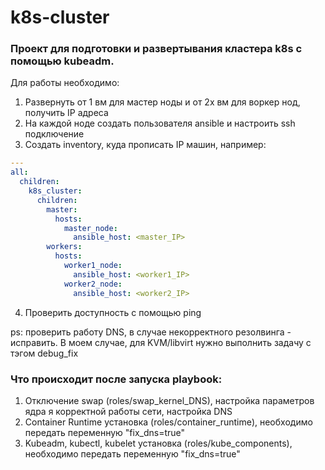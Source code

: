 # k8s-cluster

### Проект для подготовки и развертывания кластера k8s c помощью kubeadm.

Для работы необходимо: 
1. Развернуть от 1 вм для мастер ноды и от 2х вм для воркер нод, получить IP адреса
2. На каждой ноде создать пользователя ansible и настроить ssh подключение
3. Создать inventory, куда прописать IP машин, например:

```yaml
---
all:
  children:
    k8s_cluster:
      children:
        master:
          hosts: 
            master_node:
              ansible_host: <master_IP>
        workers:
          hosts:
            worker1_node:
              ansible_host: <worker1_IP>
            worker2_node:
              ansible_host: <worker2_IP>

```

4. Проверить доступность с помощью ping

ps: проверить работу DNS, в случае некорректного резолвинга - исправить. В моем случае, для KVM/libvirt нужно выполнить задачу с тэгом debug_fix 

### Что происходит после запуска playbook:

1. Отключение swap (roles/swap_kernel_DNS), настройка параметров ядра я корректной работы сети, настройка DNS
2. Container Runtime установка (roles/container_runtime), необходимо передать переменную "fix_dns=true"
3. Kubeadm, kubectl, kubelet установка (roles/kube_components), необходимо передать переменную "fix_dns=true"